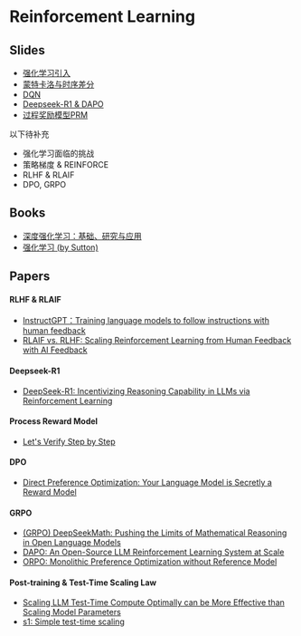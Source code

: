# Reinforcement Learning

## Slides

- [强化学习引入](slides/1.强化学习引入.pdf)
- [蒙特卡洛与时序差分](slides/强化学习-合%281%29.pdf)
- [DQN](slides/DQN.pdf)
- [Deepseek-R1 & DAPO](slides/deepseek-r1.pdf)
- [过程奖励模型PRM](slides/20250521-PRM%281%29.pdf)

以下待补充

- 强化学习面临的挑战
- 策略梯度 & REINFORCE
- RLHF & RLAIF
- DPO, GRPO

## Books

- [深度强化学习：基础、研究与应用](https://deepreinforcementlearningbook.org/assets/pdfs/%E6%B7%B1%E5%BA%A6%E5%BC%BA%E5%8C%96%E5%AD%A6%E4%B9%A0%28%E4%B8%AD%E6%96%87%E7%89%88-%E5%BD%A9%E8%89%B2%E5%8E%8B%E7%BC%A9%29.pdf) 
- [强化学习 (by Sutton)](https://www.andrew.cmu.edu/course/10-703/textbook/BartoSutton.pdf)

## Papers

#### RLHF & RLAIF

- [InstructGPT：Training language models to follow instructions with human feedback](https://arxiv.org/pdf/2203.02155)
- [RLAIF vs. RLHF: Scaling Reinforcement Learning from Human Feedback with AI Feedback](https://arxiv.org/pdf/2309.00267)

#### Deepseek-R1

- [DeepSeek-R1: Incentivizing Reasoning Capability in LLMs via Reinforcement Learning](https://arxiv.org/pdf/2501.12948)

#### Process Reward Model

- [Let's Verify Step by Step](https://arxiv.org/pdf/2305.20050)

#### DPO

- [Direct Preference Optimization: Your Language Model is Secretly a Reward Model](https://arxiv.org/pdf/2305.18290)

#### GRPO

- [(GRPO) DeepSeekMath: Pushing the Limits of Mathematical Reasoning in Open Language Models](https://arxiv.org/pdf/2402.03300)
- [DAPO: An Open-Source LLM Reinforcement Learning System at Scale](https://arxiv.org/pdf/2503.14476)
- [ORPO: Monolithic Preference Optimization without Reference Model](https://arxiv.org/pdf/2403.07691)

#### Post-training & Test-Time Scaling Law

- [Scaling LLM Test-Time Compute Optimally can be More Effective than Scaling Model Parameters](https://arxiv.org/pdf/2408.03314v1)
- [s1: Simple test-time scaling](https://arxiv.org/pdf/2501.19393)
